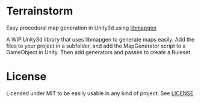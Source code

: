 # Terrainstorm
Easy procedural map generation in Unity3d using [libmapgen](https://github.com/tmsbrg/libmapgen)

A WIP Unity3d library that uses libmapgen to generate maps easily. Add the files to your project in a subfolder, and add the MapGenerator script to a GameObject in Unity. Then add generators and passes to create a Ruleset.

# License

Licensed under MIT to be easily usable in any kind of project. See [LICENSE](LICENSE).

